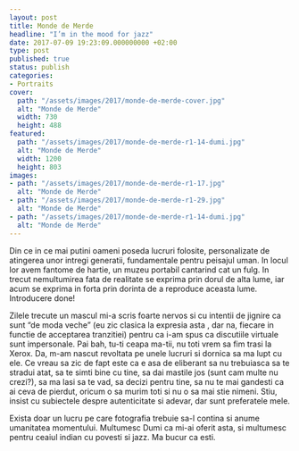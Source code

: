 ```yaml
---
layout: post
title: Monde de Merde
headline: "I’m in the mood for jazz"
date: 2017-07-09 19:23:09.000000000 +02:00
type: post
published: true
status: publish
categories:
- Portraits
cover:
  path: "/assets/images/2017/monde-de-merde-cover.jpg"
  alt: "Monde de Merde"
  width: 730
  height: 488
featured:
  path: "/assets/images/2017/monde-de-merde-r1-14-dumi.jpg"
  alt: "Monde de Merde"
  width: 1200
  height: 803
images:
- path: "/assets/images/2017/monde-de-merde-r1-17.jpg"
  alt: "Monde de Merde"
- path: "/assets/images/2017/monde-de-merde-r1-29.jpg"
  alt: "Monde de Merde"
- path: "/assets/images/2017/monde-de-merde-r1-14-dumi.jpg"
  alt: "Monde de Merde"
---
```


Din ce in ce mai putini oameni poseda lucruri folosite, personalizate de atingerea unor intregi generatii, fundamentale pentru peisajul uman. In locul lor avem fantome de hartie, un muzeu portabil cantarind cat un fulg. In trecut nemultumirea fata de realitate se exprima prin dorul de alta lume, iar acum se exprima in forta prin dorinta de a reproduce aceasta lume. Introducere done!

Zilele trecute un mascul mi-a scris foarte nervos si cu intentii de jignire ca sunt “de moda veche” (eu zic clasica la expresia asta , dar na, fiecare in functie de acceptarea tranzitiei) pentru ca i-am spus ca discutiile virtuale sunt impersonale. Pai bah, tu-ti ceapa ma-tii, nu toti vrem sa fim trasi la Xerox. Da, m-am nascut revoltata pe unele lucruri si dornica sa ma lupt cu ele. Ce vreau sa zic de fapt este ca e asa de eliberant sa nu trebuiasca sa te stradui atat, sa te simti bine cu tine, sa dai mastile jos (sunt cam multe nu crezi?), sa ma lasi sa te vad, sa decizi pentru tine, sa nu te mai gandesti ca ai ceva de pierdut, oricum o sa murim toti si nu o sa mai stie nimeni. Stiu, insist cu subiectele despre autenticitate si adevar, dar sunt preferatele mele.

Exista doar un lucru pe care fotografia trebuie sa-l contina si anume umanitatea momentului. Multumesc Dumi ca mi-ai oferit asta, si multumesc pentru ceaiul indian cu povesti si jazz. Ma bucur ca esti.
